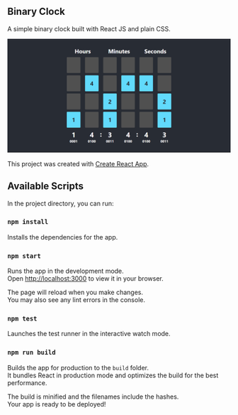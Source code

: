 ## Binary Clock

A simple binary clock built with React JS and plain CSS. 

![](images/binary-clock.png)

This project was created with [Create React App](https://github.com/facebook/create-react-app).

## Available Scripts

In the project directory, you can run:

### `npm install`

Installs the dependencies for the app.

### `npm start`

Runs the app in the development mode.\
Open [http://localhost:3000](http://localhost:3000) to view it in your browser.

The page will reload when you make changes.\
You may also see any lint errors in the console.

### `npm test`

Launches the test runner in the interactive watch mode.

### `npm run build`

Builds the app for production to the `build` folder.\
It bundles React in production mode and optimizes the build for the best performance.

The build is minified and the filenames include the hashes.\
Your app is ready to be deployed!